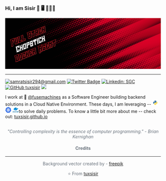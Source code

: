 ### Hi, I am Sisir 👋 🖥 🧑🏻‍💻

<img src="https://raw.githubusercontent.com/tuxsisir/tuxsisir/master/profile-banner.png" alt="full-stack-chopstick-docker-agent">
<!-- <img src="https://media.giphy.com/media/ekjmhJUGHJm7FC4Juo/giphy.gif" width="100%" align="center"> -->

---

[![samratsisir294@gmail.com](https://img.shields.io/badge/-Gmail-c14438?style=flat&logo=Gmail&logoColor=white)](mailto:samratsisir294@gmail.com)
[![Twitter Badge](https://img.shields.io/badge/-@samratsisir-1ca0f1?style=flat&labelColor=1ca0f1&logo=twitter&logoColor=white&link=https://twitter.com/samratsisir)](https://twitter.com/samratsisir) [![Linkedin: SGC](https://img.shields.io/badge/-SGC-blue?style=flat&logo=Linkedin&logoColor=white&link=https://www.linkedin.com/in/sisir-ghimire-chettri)](https://www.linkedin.com/in/sisir-ghimire-chettri) [![GitHub tuxsisir](https://img.shields.io/github/followers/tuxsisir?label=follow&style=social)](https://github.com/tuxsisir)
[![](https://img.shields.io/badge/more-@tuxsisir.github.io-ff69b4)](https://tuxsisir.github.io)


I work at 🏢 [@fusemachines](https://fusemachines.com) as a Software Engineer building backend
solutions in a Cloud Native Environment. These days, I am leveraging -- <code><img height="20" src="https://raw.githubusercontent.com/github/explore/80688e429a7d4ef2fca1e82350fe8e3517d3494d/topics/python/python.png"></code>
<code><img height="20" src="https://raw.githubusercontent.com/github/explore/80688e429a7d4ef2fca1e82350fe8e3517d3494d/topics/kubernetes/kubernetes.png"></code>
<code><img height="20" src="https://raw.githubusercontent.com/github/explore/80688e429a7d4ef2fca1e82350fe8e3517d3494d/topics/docker/docker.png"></code>to solve daily problems. To know a little bit more about me -- check out: [tuxsisir.github.io](https://tuxsisir.github.io)

<br>

<div align="center" style="color: #6a737d;">
<em>"Controlling complexity is the essence of computer programming." - Brian Kernighan</em>
<br>

<h4>Credits</h4>
<hr>

Background vector created by - <a href="https://www.freepik.com/free-photos-vectors/background">freepik</a>
<div>
⭐️ From <a href="https://github.com/tuxsisir/tuxsisir">tuxsisir</a>
</div>
</div>